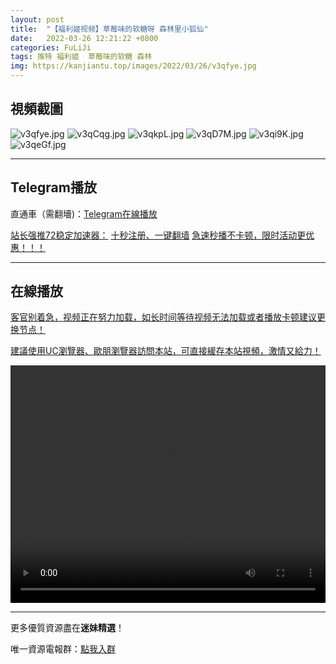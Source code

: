 ```yaml
---
layout: post
title:  "【福利姬视频】草莓味的软糖呀 森林里小狐仙"
date:   2022-03-26 12:21:22 +0800
categories: FuLiJi
tags: 推特 福利姬  草莓味的软糖 森林
img: https://kanjiantu.top/images/2022/03/26/v3qfye.jpg
---
```



## 視頻截圖

![v3qfye.jpg](https://kanjiantu.top/images/2022/03/26/v3qfye.jpg)
![v3qCqg.jpg](https://kanjiantu.top/images/2022/03/26/v3qCqg.jpg)
![v3qkpL.jpg](https://kanjiantu.top/images/2022/03/26/v3qkpL.jpg)
![v3qD7M.jpg](https://kanjiantu.top/images/2022/03/26/v3qD7M.jpg)
![v3qi9K.jpg](https://kanjiantu.top/images/2022/03/26/v3qi9K.jpg)
![v3qeGf.jpg](https://kanjiantu.top/images/2022/03/26/v3qeGf.jpg)

* * *
## Telegram播放

直通車（需翻墻)：[Telegram在線播放](https://t.me/mimeijingxuan/401)

<u>站长强推72稳定加速器：</u> [十秒注册、一键翻墙](https://www.mimei.blog/skip/vpn.html)
<u>急速秒播不卡顿，限时活动更优惠！！！</u>
* * *
## 在線播放
<u>客官别着急，视频正在努力加载，如长时间等待视频无法加载或者播放卡顿建议更换节点！</u>

<u>建議使用UC瀏覽器、歐朋瀏覽器訪問本站，可直接緩存本站視頻，激情又給力！</u>
<center><video src="https://cdn.publer.io/uploads/videos/6246ac04db2797357edebf37/6c3843348a365f4ab8a277c2c1afe017.mp4" width="100%" height="380px" controls="controls"></video></center>


* * *
更多優質資源盡在**迷妹精選**！

唯一資源電報群：[點我入群](https://t.me/mimeijingxuan)


